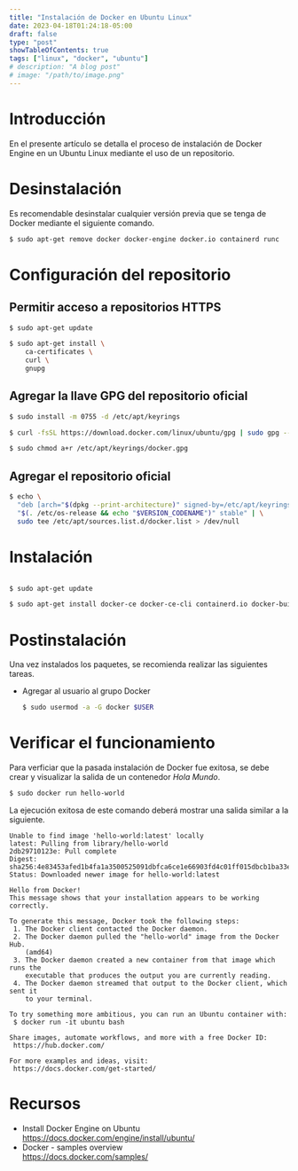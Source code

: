 ```yaml
---
title: "Instalación de Docker en Ubuntu Linux"
date: 2023-04-18T01:24:18-05:00
draft: false
type: "post"
showTableOfContents: true
tags: ["linux", "docker", "ubuntu"]
# description: "A blog post"
# image: "/path/to/image.png"
---
```


# Introducción

En el presente artículo se detalla el proceso de instalación de Docker Engine en un Ubuntu Linux mediante el uso de un repositorio.

# Desinstalación

Es recomendable desinstalar cualquier versión previa que se tenga de Docker mediante el siguiente comando.

```bash
$ sudo apt-get remove docker docker-engine docker.io containerd runc
```

# Configuración del repositorio

## Permitir acceso a repositorios HTTPS

```bash
$ sudo apt-get update

$ sudo apt-get install \
    ca-certificates \
    curl \
    gnupg
```

## Agregar la llave GPG del repositorio oficial

```bash
$ sudo install -m 0755 -d /etc/apt/keyrings

$ curl -fsSL https://download.docker.com/linux/ubuntu/gpg | sudo gpg --dearmor -o /etc/apt/keyrings/docker.gpg

$ sudo chmod a+r /etc/apt/keyrings/docker.gpg
```

## Agregar el repositorio oficial

```bash
$ echo \
  "deb [arch="$(dpkg --print-architecture)" signed-by=/etc/apt/keyrings/docker.gpg] https://download.docker.com/linux/ubuntu \
  "$(. /etc/os-release && echo "$VERSION_CODENAME")" stable" | \
  sudo tee /etc/apt/sources.list.d/docker.list > /dev/null
```

# Instalación

```bash

$ sudo apt-get update

$ sudo apt-get install docker-ce docker-ce-cli containerd.io docker-buildx-plugin docker-compose-plugin
``` 
# Postinstalación

Una vez instalados los paquetes, se recomienda realizar las siguientes tareas.

* Agregar al usuario al grupo Docker

  ```bash
  $ sudo usermod -a -G docker $USER
  ```

# Verificar el funcionamiento

Para verficiar que la pasada instalación de Docker fue exitosa, se debe crear y visualizar la salida de un contenedor *Hola Mundo*.

```bash
$ sudo docker run hello-world
```

La ejecución exitosa de este comando deberá mostrar una salida similar a la siguiente.

```
Unable to find image 'hello-world:latest' locally
latest: Pulling from library/hello-world
2db29710123e: Pull complete 
Digest: sha256:4e83453afed1b4fa1a3500525091dbfca6ce1e66903fd4c01ff015dbcb1ba33e
Status: Downloaded newer image for hello-world:latest

Hello from Docker!
This message shows that your installation appears to be working correctly.

To generate this message, Docker took the following steps:
 1. The Docker client contacted the Docker daemon.
 2. The Docker daemon pulled the "hello-world" image from the Docker Hub.
    (amd64)
 3. The Docker daemon created a new container from that image which runs the
    executable that produces the output you are currently reading.
 4. The Docker daemon streamed that output to the Docker client, which sent it
    to your terminal.

To try something more ambitious, you can run an Ubuntu container with:
 $ docker run -it ubuntu bash

Share images, automate workflows, and more with a free Docker ID:
 https://hub.docker.com/

For more examples and ideas, visit:
 https://docs.docker.com/get-started/
```

# Recursos

- Install Docker Engine on Ubuntu  
  https://docs.docker.com/engine/install/ubuntu/
- Docker - samples overview  
  https://docs.docker.com/samples/
